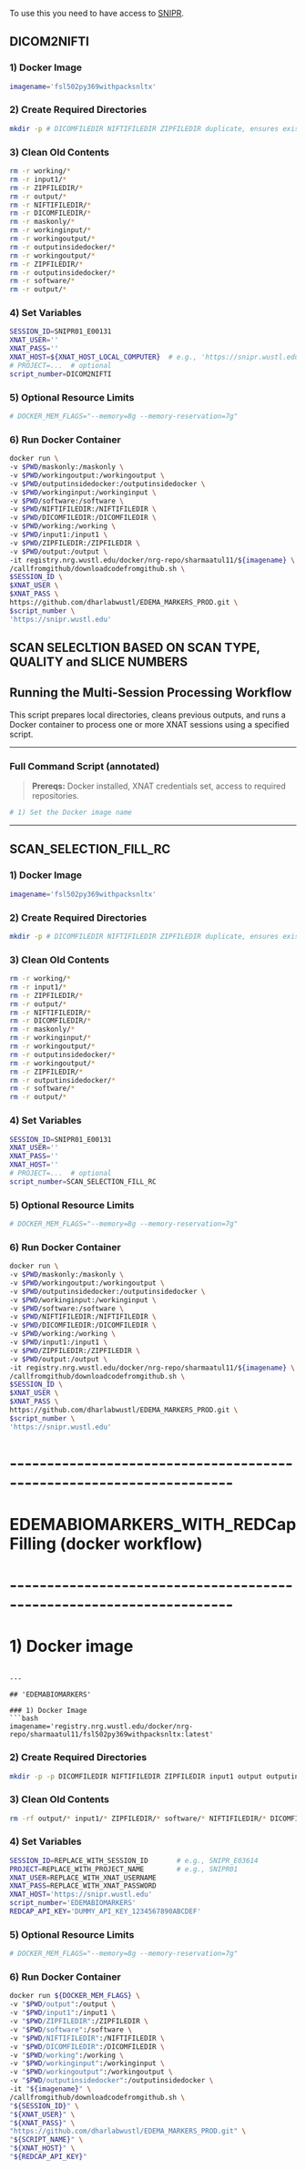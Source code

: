 To use this you need to have access to [SNIPR](https://snipr.wustl.edu/).

## DICOM2NIFTI

### 1) Docker Image
```bash
imagename='fsl502py369withpacksnltx'
```

### 2) Create Required Directories
```bash
mkdir -p # DICOMFILEDIR NIFTIFILEDIR ZIPFILEDIR duplicate, ensures exists folder input maskonly output outputinsidedocker software working workinginput workingoutput
```

### 3) Clean Old Contents
```bash
rm -r working/*
rm -r input1/*
rm -r ZIPFILEDIR/*
rm -r output/*
rm -r NIFTIFILEDIR/*
rm -r DICOMFILEDIR/*
rm -r maskonly/*
rm -r workinginput/*
rm -r workingoutput/*
rm -r outputinsidedocker/*
rm -r workingoutput/*
rm -r ZIPFILEDIR/*
rm -r outputinsidedocker/*
rm -r software/*
rm -r output/*
```

### 4) Set Variables
```bash
SESSION_ID=SNIPR01_E00131
XNAT_USER=''
XNAT_PASS=''
XNAT_HOST=${XNAT_HOST_LOCAL_COMPUTER}  # e.g., 'https://snipr.wustl.edu'
# PROJECT=...  # optional
script_number=DICOM2NIFTI
```

### 5) Optional Resource Limits
```bash
# DOCKER_MEM_FLAGS="--memory=8g --memory-reservation=7g"
```

### 6) Run Docker Container
```bash
docker run \
-v $PWD/maskonly:/maskonly \
-v $PWD/workingoutput:/workingoutput \
-v $PWD/outputinsidedocker:/outputinsidedocker \
-v $PWD/workinginput:/workinginput \
-v $PWD/software:/software \
-v $PWD/NIFTIFILEDIR:/NIFTIFILEDIR \
-v $PWD/DICOMFILEDIR:/DICOMFILEDIR \
-v $PWD/working:/working \
-v $PWD/input1:/input1 \
-v $PWD/ZIPFILEDIR:/ZIPFILEDIR \
-v $PWD/output:/output \
-it registry.nrg.wustl.edu/docker/nrg-repo/sharmaatul11/${imagename} \
/callfromgithub/downloadcodefromgithub.sh \
$SESSION_ID \
$XNAT_USER \
$XNAT_PASS \
https://github.com/dharlabwustl/EDEMA_MARKERS_PROD.git \
$script_number \
'https://snipr.wustl.edu'

```

## SCAN SELECLTION BASED ON SCAN TYPE, QUALITY and SLICE NUMBERS

## Running the Multi-Session Processing Workflow

This script prepares local directories, cleans previous outputs, and runs a Docker container to process one or more XNAT sessions using a specified script.

---

### Full Command Script (annotated)

> **Prereqs:** Docker installed, XNAT credentials set, access to required repositories.

```bash
# 1) Set the Docker image name
```

---

## SCAN_SELECTION_FILL_RC

### 1) Docker Image
```bash
imagename='fsl502py369withpacksnltx'
```

### 2) Create Required Directories
```bash
mkdir -p # DICOMFILEDIR NIFTIFILEDIR ZIPFILEDIR duplicate, ensures exists folder input maskonly output outputinsidedocker software working workinginput workingoutput
```

### 3) Clean Old Contents
```bash
rm -r working/*
rm -r input1/*
rm -r ZIPFILEDIR/*
rm -r output/*
rm -r NIFTIFILEDIR/*
rm -r DICOMFILEDIR/*
rm -r maskonly/*
rm -r workinginput/*
rm -r workingoutput/*
rm -r outputinsidedocker/*
rm -r workingoutput/*
rm -r ZIPFILEDIR/*
rm -r outputinsidedocker/*
rm -r software/*
rm -r output/*
```

### 4) Set Variables
```bash
SESSION_ID=SNIPR01_E00131
XNAT_USER=''
XNAT_PASS=''
XNAT_HOST=''
# PROJECT=...  # optional
script_number=SCAN_SELECTION_FILL_RC
```

### 5) Optional Resource Limits
```bash
# DOCKER_MEM_FLAGS="--memory=8g --memory-reservation=7g"
```

### 6) Run Docker Container
```bash
docker run \
-v $PWD/maskonly:/maskonly \
-v $PWD/workingoutput:/workingoutput \
-v $PWD/outputinsidedocker:/outputinsidedocker \
-v $PWD/workinginput:/workinginput \
-v $PWD/software:/software \
-v $PWD/NIFTIFILEDIR:/NIFTIFILEDIR \
-v $PWD/DICOMFILEDIR:/DICOMFILEDIR \
-v $PWD/working:/working \
-v $PWD/input1:/input1 \
-v $PWD/ZIPFILEDIR:/ZIPFILEDIR \
-v $PWD/output:/output \
-it registry.nrg.wustl.edu/docker/nrg-repo/sharmaatul11/${imagename} \
/callfromgithub/downloadcodefromgithub.sh \
$SESSION_ID \
$XNAT_USER \
$XNAT_PASS \
https://github.com/dharlabwustl/EDEMA_MARKERS_PROD.git \
$script_number \
'https://snipr.wustl.edu'

```


# --------------------------------------------------------------------
# EDEMABIOMARKERS_WITH_REDCapFilling (docker workflow)
# --------------------------------------------------------------------

# 1) Docker image
```

---

## 'EDEMABIOMARKERS'

### 1) Docker Image
```bash
imagename='registry.nrg.wustl.edu/docker/nrg-repo/sharmaatul11/fsl502py369withpacksnltx:latest'
```

### 2) Create Required Directories
```bash
mkdir -p -p DICOMFILEDIR NIFTIFILEDIR ZIPFILEDIR input1 output outputinsidedocker software working workinginput workingoutput
```

### 3) Clean Old Contents
```bash
rm -rf output/* input1/* ZIPFILEDIR/* software/* NIFTIFILEDIR/* DICOMFILEDIR/* working/* workinginput/* workingoutput/* outputinsidedocker/*
```

### 4) Set Variables
```bash
SESSION_ID=REPLACE_WITH_SESSION_ID       # e.g., SNIPR_E03614
PROJECT=REPLACE_WITH_PROJECT_NAME        # e.g., SNIPR01
XNAT_USER=REPLACE_WITH_XNAT_USERNAME
XNAT_PASS=REPLACE_WITH_XNAT_PASSWORD
XNAT_HOST='https://snipr.wustl.edu'
script_number='EDEMABIOMARKERS'
REDCAP_API_KEY='DUMMY_API_KEY_1234567890ABCDEF'
```

### 5) Optional Resource Limits
```bash
# DOCKER_MEM_FLAGS="--memory=8g --memory-reservation=7g"
```

### 6) Run Docker Container
```bash
docker run ${DOCKER_MEM_FLAGS} \
-v "$PWD/output":/output \
-v "$PWD/input1":/input1 \
-v "$PWD/ZIPFILEDIR":/ZIPFILEDIR \
-v "$PWD/software":/software \
-v "$PWD/NIFTIFILEDIR":/NIFTIFILEDIR \
-v "$PWD/DICOMFILEDIR":/DICOMFILEDIR \
-v "$PWD/working":/working \
-v "$PWD/workinginput":/workinginput \
-v "$PWD/workingoutput":/workingoutput \
-v "$PWD/outputinsidedocker":/outputinsidedocker \
-it "${imagename}" \
/callfromgithub/downloadcodefromgithub.sh \
"${SESSION_ID}" \
"${XNAT_USER}" \
"${XNAT_PASS}" \
"https://github.com/dharlabwustl/EDEMA_MARKERS_PROD.git" \
"${SCRIPT_NAME}" \
"${XNAT_HOST}" \
"${REDCAP_API_KEY}"
```
